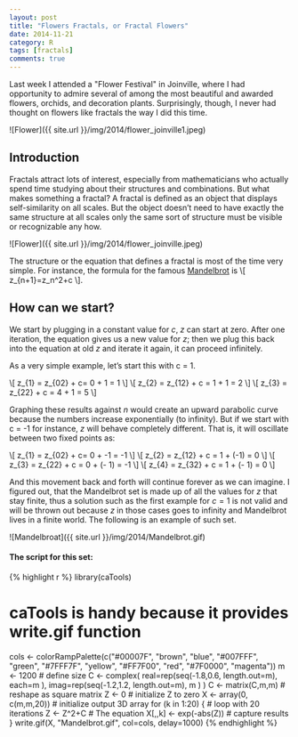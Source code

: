 ```yaml
---
layout: post
title: "Flowers Fractals, or Fractal Flowers" 
date: 2014-11-21
category: R
tags: [fractals]
comments: true
---
```


Last week I attended a "Flower Festival" in Joinville, where I had opportunity to admire several of among the most beautiful and awarded flowers, orchids, and decoration plants. Surprisingly, though, I never had thought on flowers like  fractals the way I did this time.

<!--more-->

![Flower]({{ site.url }}/img/2014/flower_joinville1.jpeg)

## Introduction
Fractals attract lots of interest, especially from mathematicians who actually spend time studying about their structures and combinations. But what makes something a fractal? A fractal is defined as an object that displays self-similarity on all scales. But the object doesn’t need to have exactly the same structure at all scales only the same sort of structure must be visible or recognizable any how. 

![Flower]({{ site.url }}/img/2014/flower_joinville.jpeg)

The structure or the equation that defines a fractal is most of the time very simple. For instance, the formula for the famous [Mandelbrot](https://en.wikipedia.org/wiki/Mandelbrot_set) is \\[ z_{n+1}=z_n^2+c \\].


## How can we start?
We start by plugging in a constant value for $c$, $z$ can start at zero. After one iteration, the equation gives us a new value for $z$; then we plug this back into the equation at old $z$ and iterate it again, it can proceed infinitely.

As a very simple example, let’s start this with c = 1.

\\[ z_{1} = z_{02} + c= 0 + 1 = 1 \\]
\\[ z_{2} = z_{12} + c = 1 + 1 = 2 \\]
\\[ z_{3} = z_{22} + c = 4 + 1 = 5 \\]

Graphing these results against *n* would create an upward parabolic curve because the numbers increase exponentially (to infinity). But if we start with c = -1 for instance, $z$ will behave completely different. That is, it will oscillate between two fixed points as:

\\[ z_{1} = z_{02} + c= 0 + -1 = -1 \\]
\\[ z_{2} = z_{12} + c = 1 + (-1) = 0 \\]
\\[ z_{3} = z_{22} + c = 0 + (- 1) = -1 \\]
\\[ z_{4} = z_{32} + c = 1 + (- 1) = 0 \\]


And this movement back and forth will continue forever as we can imagine. I figured out, that the Mandelbrot set is made up of all the values for $z$ that stay finite, thus a solution such as the first example for $c = 1$ is not valid and will be thrown out because $z$ in those cases goes to infinity and Mandelbrot lives in a finite world. The following is an example of such set.

![Mandelbroat]({{ site.url }}/img/2014/Mandelbrot.gif)


#### The script for this set:

{% highlight r %}
library(caTools) 
# caTools is handy because it provides write.gif function

cols <- colorRampPalette(c("#00007F", "brown", "blue", "#007FFF", "green", "#7FFF7F", "yellow", "#FF7F00", "red", "#7F0000", "magenta"))
m <- 1200 # define size
C <- complex( real=rep(seq(-1.8,0.6, length.out=m), each=m ),
              imag=rep(seq(-1.2,1.2, length.out=m), m ) )
C <- matrix(C,m,m) # reshape as square matrix
Z <- 0 # initialize Z to zero
X <- array(0, c(m,m,20)) # initialize output 3D array
for (k in 1:20) { # loop with 20 iterations
    Z <- Z^2+C # The equation
    X[,,k] <- exp(-abs(Z)) # capture results
}
write.gif(X, "Mandelbrot.gif", col=cols, delay=1000)
{% endhighlight %}